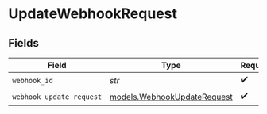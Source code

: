 # UpdateWebhookRequest


## Fields

| Field                                                            | Type                                                             | Required                                                         | Description                                                      |
| ---------------------------------------------------------------- | ---------------------------------------------------------------- | ---------------------------------------------------------------- | ---------------------------------------------------------------- |
| `webhook_id`                                                     | *str*                                                            | :heavy_check_mark:                                               | Webhook id                                                       |
| `webhook_update_request`                                         | [models.WebhookUpdateRequest](../models/webhookupdaterequest.md) | :heavy_check_mark:                                               | N/A                                                              |